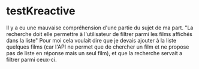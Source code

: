 # testKreactive
Il y a eu une mauvaise compréhension d'une partie du sujet de ma part. 
"La recherche doit elle permettre à l'utilisateur de filtrer parmi les films affichés dans la liste"
Pour moi cela voulait dire que je devais ajouter à la liste quelques films (car l'API ne permet que de chercher un film et ne propose pas de liste en réponse mais un seul film), et que la recherche servait a filtrer parmi ceux-ci.

